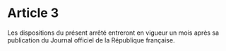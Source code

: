 # Article 3

Les dispositions du présent arrêté entreront en vigueur un mois après sa publication du Journal officiel de la République française.
